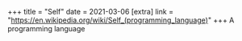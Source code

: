 +++
title = "Self"
date = 2021-03-06
[extra]
link = "https://en.wikipedia.org/wiki/Self_(programming_language)"
+++
A programming language

